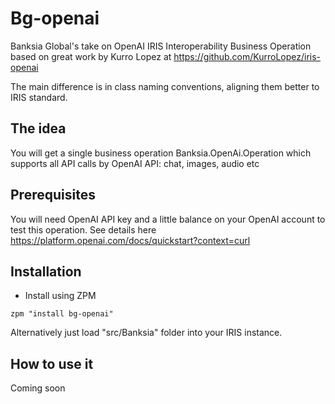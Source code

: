 # Bg-openai
Banksia Global's take on OpenAI IRIS Interoperability Business Operation based on great work by Kurro Lopez at https://github.com/KurroLopez/iris-openai

The main difference is in class naming conventions, aligning them better to IRIS standard.

## The idea
You will get a single business operation Banksia.OpenAi.Operation which supports all API calls by OpenAI API: chat, images, audio etc

## Prerequisites
You will need OpenAI API key and a little balance on your OpenAI account to test this operation. See details here https://platform.openai.com/docs/quickstart?context=curl

## Installation 

- Install using ZPM 

```
zpm "install bg-openai"
```

Alternatively just load "src/Banksia" folder into your IRIS instance.

## How to use it
Coming soon